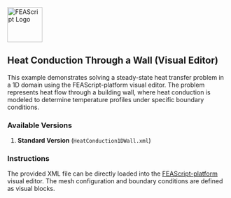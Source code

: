 <img src="https://feascript.github.io/FEAScript-website/assets/FEAScriptHeatTransfer.png" width="80" alt="FEAScript Logo">

## Heat Conduction Through a Wall (Visual Editor)

This example demonstrates solving a steady-state heat transfer problem in a 1D domain using the FEAScript-platform visual editor. The problem represents heat flow through a building wall, where heat conduction is modeled to determine temperature profiles under specific boundary conditions.

### Available Versions

1. **Standard Version** (`HeatConduction1DWall.xml`)

### Instructions

The provided XML file can be directly loaded into the [FEAScript-platform](https://platform.feascript.com) visual editor. The mesh configuration and boundary conditions are defined as visual blocks.

